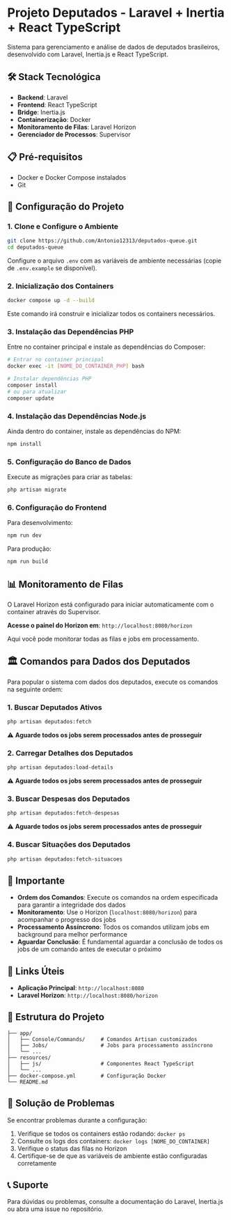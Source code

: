 # Projeto Deputados - Laravel + Inertia + React TypeScript

Sistema para gerenciamento e análise de dados de deputados brasileiros, desenvolvido com Laravel, Inertia.js e React TypeScript.

## 🛠️ Stack Tecnológica

- **Backend**: Laravel
- **Frontend**: React TypeScript
- **Bridge**: Inertia.js
- **Containerização**: Docker
- **Monitoramento de Filas**: Laravel Horizon
- **Gerenciador de Processos**: Supervisor

## 📋 Pré-requisitos

- Docker e Docker Compose instalados
- Git

## 🚀 Configuração do Projeto

### 1. Clone e Configure o Ambiente

```bash
git clone https://github.com/Antonio12313/deputados-queue.git
cd deputados-queue
```

Configure o arquivo `.env` com as variáveis de ambiente necessárias (copie de `.env.example` se disponível).

### 2. Inicialização dos Containers

```bash
docker compose up -d --build
```

Este comando irá construir e inicializar todos os containers necessários.

### 3. Instalação das Dependências PHP

Entre no container principal e instale as dependências do Composer:

```bash
# Entrar no container principal
docker exec -it [NOME_DO_CONTAINER_PHP] bash

# Instalar dependências PHP
composer install
# ou para atualizar
composer update
```

### 4. Instalação das Dependências Node.js

Ainda dentro do container, instale as dependências do NPM:

```bash
npm install
```

### 5. Configuração do Banco de Dados

Execute as migrações para criar as tabelas:

```bash
php artisan migrate
```

### 6. Configuração do Frontend

Para desenvolvimento:
```bash
npm run dev
```

Para produção:
```bash
npm run build
```

## 📊 Monitoramento de Filas

O Laravel Horizon está configurado para iniciar automaticamente com o container através do Supervisor.

**Acesse o painel do Horizon em**: `http://localhost:8080/horizon`

Aqui você pode monitorar todas as filas e jobs em processamento.

## 🏛️ Comandos para Dados dos Deputados

Para popular o sistema com dados dos deputados, execute os comandos na seguinte ordem:

### 1. Buscar Deputados Ativos

```bash
php artisan deputados:fetch
```

⚠️ **Aguarde todos os jobs serem processados antes de prosseguir**

### 2. Carregar Detalhes dos Deputados

```bash
php artisan deputados:load-details
```

⚠️ **Aguarde todos os jobs serem processados antes de prosseguir**

### 3. Buscar Despesas dos Deputados

```bash
php artisan deputados:fetch-despesas
```

⚠️ **Aguarde todos os jobs serem processados antes de prosseguir**

### 4. Buscar Situações dos Deputados

```bash
php artisan deputados:fetch-situacoes
```

## 📝 Importante

- **Ordem dos Comandos**: Execute os comandos na ordem especificada para garantir a integridade dos dados
- **Monitoramento**: Use o Horizon (`localhost:8080/horizon`) para acompanhar o progresso dos jobs
- **Processamento Assíncrono**: Todos os comandos utilizam jobs em background para melhor performance
- **Aguardar Conclusão**: É fundamental aguardar a conclusão de todos os jobs de um comando antes de executar o próximo

## 🔗 Links Úteis

- **Aplicação Principal**: `http://localhost:8080`
- **Laravel Horizon**: `http://localhost:8080/horizon`

## 📁 Estrutura do Projeto

```
├── app/
│   ├── Console/Commands/     # Comandos Artisan customizados
│   ├── Jobs/                 # Jobs para processamento assíncrono
│   └── ...
├── resources/
│   ├── js/                   # Componentes React TypeScript
│   └── ...
├── docker-compose.yml        # Configuração Docker
└── README.md
```

## 🐛 Solução de Problemas

Se encontrar problemas durante a configuração:

1. Verifique se todos os containers estão rodando: `docker ps`
2. Consulte os logs dos containers: `docker logs [NOME_DO_CONTAINER]`
3. Verifique o status das filas no Horizon
4. Certifique-se de que as variáveis de ambiente estão configuradas corretamente

## 📞 Suporte

Para dúvidas ou problemas, consulte a documentação do Laravel, Inertia.js ou abra uma issue no repositório.
